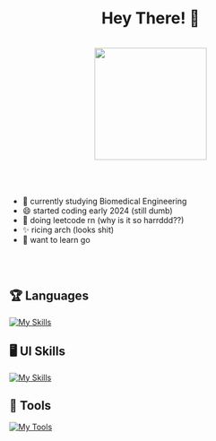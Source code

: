 # <h1 align = center>Hey There! 👋 </h1>
<br>


<div align = center>
  
  <a href="https://github.com/anuraghazra/convoychat">
    <img height=200 align="center" src="https://github-readme-stats.vercel.app/api/top-langs?username=JuleeC&layout=compact&langs_count=8&card_width=300&theme=radical" />
  </a>
</div>
<br>
<br>
<br>


- 👀 currently studying Biomedical Engineering
- 😄 started coding early 2024 (still dumb)
- 🦀 doing leetcode rn (why is it so harrddd??)
- ✨ ricing arch (looks shit)
- 🤑 want to learn go 
  

<br></br>


## 🏆 Languages


[![My Skills](https://skillicons.dev/icons?i=cs,c,py,java,dart,lua)](https://skillicons.dev)

## 🖥️ UI Skills

[![My Skills](https://skillicons.dev/icons?i=html,css,md,flutter)](https://skillicons.dev)





## 🧰 Tools

[![My Tools](https://skillicons.dev/icons?i=obsidian,vscode,git,bash,arch,neovim)](https://skillicons.dev)



  

